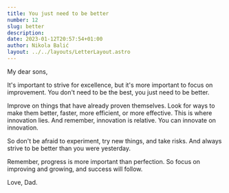 ```yaml
---
title: You just need to be better
number: 12
slug: better
description:
date: 2023-01-12T20:57:54+01:00
author: Nikola Balić
layout: ../../layouts/LetterLayout.astro
---
```


My dear sons,

It's important to strive for excellence, but it's more important to focus on improvement. You don't need to be the best, you just need to be better.

Improve on things that have already proven themselves. Look for ways to make them better, faster, more efficient, or more effective. This is where innovation lies. And remember, innovation is relative. You can innovate on innovation.

So don't be afraid to experiment, try new things, and take risks. And always strive to be better than you were yesterday.

Remember, progress is more important than perfection. So focus on improving and growing, and success will follow.

Love, Dad.
